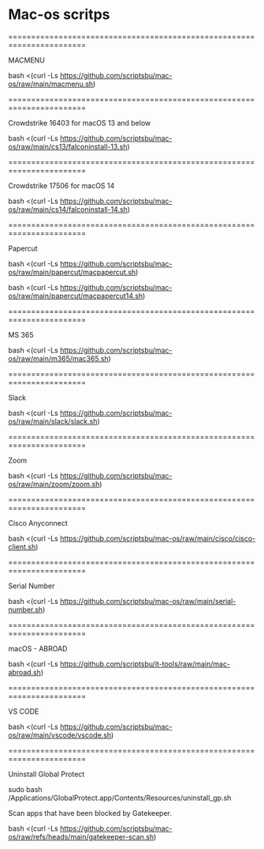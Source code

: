 # Mac-os scritps

=======================================================================

MACMENU

bash <(curl -Ls https://github.com/scriptsbu/mac-os/raw/main/macmenu.sh)

=======================================================================

Crowdstrike 16403 for macOS 13 and below

bash <(curl -Ls https://github.com/scriptsbu/mac-os/raw/main/cs13/falconinstall-13.sh)

=======================================================================

Crowdstrike 17506 for macOS 14

bash <(curl -Ls https://github.com/scriptsbu/mac-os/raw/main/cs14/falconinstall-14.sh)

=======================================================================

Papercut

bash <(curl -Ls https://github.com/scriptsbu/mac-os/raw/main/papercut/macpapercut.sh)

bash <(curl -Ls https://github.com/scriptsbu/mac-os/raw/main/papercut/macpapercut14.sh)


=======================================================================

MS 365

bash <(curl -Ls https://github.com/scriptsbu/mac-os/raw/main/m365/mac365.sh)

=======================================================================

Slack

bash <(curl -Ls https://github.com/scriptsbu/mac-os/raw/main/slack/slack.sh)

=======================================================================

Zoom

bash <(curl -Ls https://github.com/scriptsbu/mac-os/raw/main/zoom/zoom.sh)

=======================================================================

Cisco Anyconnect

bash <(curl -Ls https://github.com/scriptsbu/mac-os/raw/main/cisco/cisco-client.sh)

=======================================================================

Serial Number

bash <(curl -Ls https://github.com/scriptsbu/mac-os/raw/main/serial-number.sh)

=======================================================================

macOS - ABROAD

bash <(curl -Ls https://github.com/scriptsbu/it-tools/raw/main/mac-abroad.sh)

=======================================================================

VS CODE

bash <(curl -Ls https://github.com/scriptsbu/mac-os/raw/main/vscode/vscode.sh)

=======================================================================

Uninstall Global Protect

sudo bash /Applications/GlobalProtect.app/Contents/Resources/uninstall_gp.sh


Scan apps that have been blocked by Gatekeeper.

bash <(curl -Ls https://github.com/scriptsbu/mac-os/raw/refs/heads/main/gatekeeper-scan.sh)

